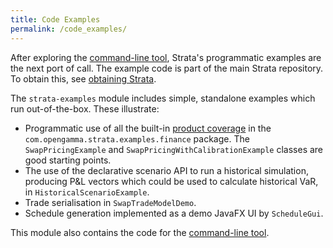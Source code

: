 ```yaml
---
title: Code Examples
permalink: /code_examples/
---
```


After exploring the [command-line tool]({{site.baseurl}}/command_line_tool),
Strata's programmatic examples are the next port of call. The example code is part of the main Strata repository.
To obtain this, see [obtaining Strata]({{site.baseurl}}/obtaining_strata).

The `strata-examples` module includes simple, standalone examples which run out-of-the-box.
These illustrate:

* Programmatic use of all the built-in [product coverage]({{site.baseurl}}/product_coverage) in the
`com.opengamma.strata.examples.finance` package.
The `SwapPricingExample` and `SwapPricingWithCalibrationExample` classes are good starting points.
* The use of the declarative scenario API to run a historical simulation, producing P&L vectors which
could be used to calculate historical VaR, in `HistoricalScenarioExample`.
* Trade serialisation in `SwapTradeModelDemo`.
* Schedule generation implemented as a demo JavaFX UI by `ScheduleGui`.

This module also contains the code for the [command-line tool]({{site.baseurl}}/command_line_tool).
